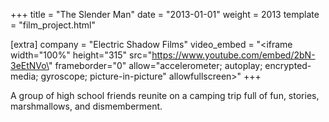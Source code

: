 +++
title = "The Slender Man"
date = "2013-01-01"
weight = 2013
template = "film_project.html"

[extra]
company = "Electric Shadow Films"
video_embed = "<iframe width=\"100%\" height=\"315\" src=\"https://www.youtube.com/embed/2bN-3eEtNVo\" frameborder=\"0\" allow=\"accelerometer; autoplay; encrypted-media; gyroscope; picture-in-picture\" allowfullscreen></iframe>"
+++

A group of high school friends reunite on a camping trip full of fun, stories, marshmallows, and dismemberment.
